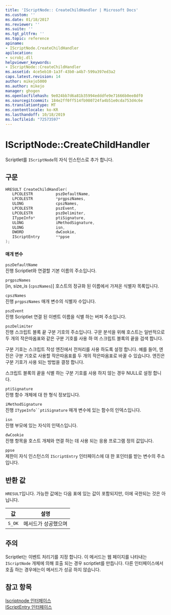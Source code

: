 ```yaml
---
title: 'IScriptNode:: CreateChildHandler | Microsoft Docs'
ms.custom: ''
ms.date: 01/18/2017
ms.reviewer: ''
ms.suite: ''
ms.tgt_pltfrm: ''
ms.topic: reference
apiname:
- IScriptNode.CreateChildHandler
apilocation:
- scrobj.dll
helpviewer_keywords:
- IScriptNode::CreateChildHandler
ms.assetid: 4ce5eb10-1a3f-43b0-a4b7-599a397ed3a2
caps.latest.revision: 14
author: mikejo5000
ms.author: mikejo
manager: ghogen
ms.openlocfilehash: 9e024bb7d6a81b35994edddfe9e71666b0ee8df0
ms.sourcegitcommit: 184e2ff0ff514fb980724fa4b51e0cda753d4c6e
ms.translationtype: MT
ms.contentlocale: ko-KR
ms.lasthandoff: 10/18/2019
ms.locfileid: "72573597"
---
```

# <a name="iscriptnodecreatechildhandler"></a>IScriptNode::CreateChildHandler
Scriptlet를 `IScriptNode`의 자식 인스턴스로 추가 합니다.  
  
## <a name="syntax"></a>구문  
  
```cpp
HRESULT CreateChildHandler(  
   LPCOLESTR          pszDefaultName,  
   LPCOLESTR          *prgpszNames,  
   ULONG              cpszNames,  
   LPCOLESTR          pszEvent,  
   LPCOLESTR          pszDelimiter,  
   ITypeInfo*         ptiSignature,  
   ULONG              iMethodSignature,  
   ULONG              isn,  
   DWORD              dwCookie,  
   IScriptEntry       **ppse  
);  
```  
  
#### <a name="parameters"></a>매개 변수  
 `pszDefaultName`  
 진행 Scriptlet와 연결할 기본 이름의 주소입니다.  
  
 `prgpszNames`  
 [in, size_is (`cpszNames`)] 호스트의 정규화 된 이름에서 가져온 식별자 목록입니다.  
  
 `cpszNames`  
 진행 `prgpszNames` 매개 변수의 식별자 수입니다.  
  
 `pszEvent`  
 진행 Scriptlet 연결 된 이벤트 이름을 식별 하는 버퍼 주소입니다.  
  
 `pszDelimiter`  
 진행 스크립트 블록 끝 구분 기호의 주소입니다. 구문 분석을 위해 호스트는 일반적으로 두 개의 작은따옴표와 같은 구분 기호를 사용 하 여 스크립트 블록의 끝을 검색 합니다.  
  
 구분 기호는 스크립트 작성 엔진에서 전처리를 사용 하도록 설정 합니다. 예를 들어, 엔진은 구분 기호로 사용할 작은따옴표를 두 개의 작은따옴표로 바꿀 수 있습니다. 엔진은 구분 기호가 사용 되는 방법을 결정 합니다.  
  
 스크립트 블록의 끝을 식별 하는 구분 기호를 사용 하지 않는 경우 NULL로 설정 합니다.  
  
 `ptiSignature`  
 진행 함수 개체에 대 한 형식 정보입니다.  
  
 `iMethodSignature`  
 진행 `ITypeInfo``ptiSignature` 매개 변수에 있는 함수의 인덱스입니다.  
  
 `isn`  
 진행 부모에 있는 자식의 인덱스입니다.  
  
 `dwCookie`  
 진행 항목을 호스트 개체와 연결 하는 데 사용 되는 응용 프로그램 정의 값입니다.  
  
 `ppse`  
 제한이 자식 인스턴스의 `IScriptEntry` 인터페이스에 대 한 포인터를 받는 변수의 주소입니다.  
  
## <a name="return-value"></a>반환 값  
 `HRESULT`입니다. 가능한 값에는 다음 표에 있는 값이 포함되지만, 이에 국한되는 것은 아닙니다.  
  
|값|설명|  
|-----------|-----------------|  
|`S_OK`|메서드가 성공했으며|  
  
## <a name="remarks"></a>주의  
 Scriptlet는 이벤트 처리기를 지정 합니다. 이 메서드는 웹 페이지를 나타내는 `IScriptNode` 개체에 의해 호출 되는 경우 scriptlet를 만듭니다. 다른 인터페이스에서 호출 하는 경우에는이 메서드가 성공 하지 않습니다.  
  
## <a name="see-also"></a>참고 항목  
 [Iscriptnode 인터페이스](../../winscript/reference/iscriptnode-interface.md)   
 [IScriptEntry 인터페이스](../../winscript/reference/iscriptentry-interface.md)